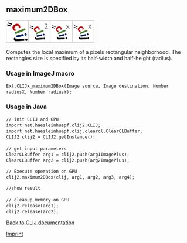 ## maximum2DBox
![Image](images/mini_clij1_logo.png)![Image](images/mini_clij2_logo.png)![Image](images/mini_clijx_logo.png)![Image](images/mini_clijx_logo.png)

Computes the local maximum of a pixels rectangular neighborhood. The rectangles size is specified by 
its half-width and half-height (radius).

### Usage in ImageJ macro
```
Ext.CLIJx_maximum2DBox(Image source, Image destination, Number radiusX, Number radiusY);
```


### Usage in Java
```
// init CLIJ and GPU
import net.haesleinhuepf.clij2.CLIJ;
import net.haesleinhuepf.clij.clearcl.ClearCLBuffer;
CLIJ2 clij2 = CLIJ2.getInstance();

// get input parameters
ClearCLBuffer arg1 = clij2.push(arg1ImagePlus);
ClearCLBuffer arg2 = clij2.push(arg2ImagePlus);
```

```
// Execute operation on GPU
clij2.maximum2DBox(clij, arg1, arg2, arg3, arg4);
```

```
//show result

// cleanup memory on GPU
clij2.release(arg1);
clij2.release(arg2);
```


[Back to CLIJ documentation](https://clij.github.io/)

[Imprint](https://clij.github.io/imprint)
